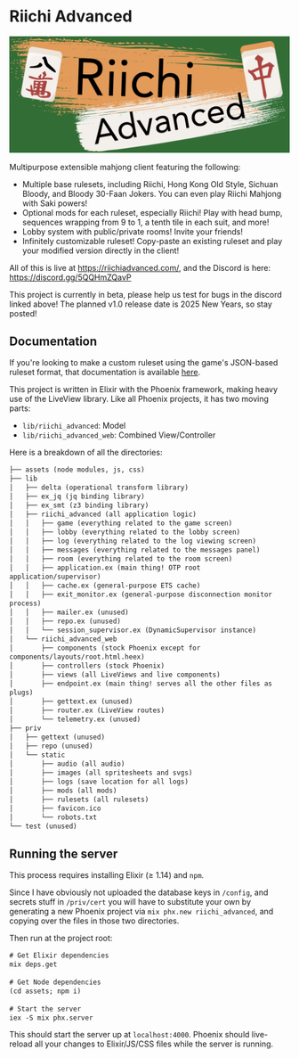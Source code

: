 # Riichi Advanced

![](title.png)

Multipurpose extensible mahjong client featuring the following:

- Multiple base rulesets, including Riichi, Hong Kong Old Style, Sichuan Bloody, and Bloody 30-Faan Jokers. You can even play Riichi Mahjong with Saki powers!
- Optional mods for each ruleset, especially Riichi! Play with head bump, sequences wrapping from 9 to 1, a tenth tile in each suit, and more!
- Lobby system with public/private rooms! Invite your friends!
- Infinitely customizable ruleset! Copy-paste an existing ruleset and play your modified version directly in the client!

All of this is live at <https://riichiadvanced.com/>, and the Discord is here: <https://discord.gg/5QQHmZQavP>

This project is currently in beta, please help us test for bugs in the discord linked above!
The planned v1.0 release date is 2025 New Years, so stay posted!

## Documentation

If you're looking to make a custom ruleset using the game's JSON-based ruleset format, that documentation is available [here](documentation/documentation.md).

This project is written in Elixir with the Phoenix framework, making heavy use of the LiveView library. Like all Phoenix projects, it has two moving parts:

- `lib/riichi_advanced`: Model
- `lib/riichi_advanced_web`: Combined View/Controller

Here is a breakdown of all the directories:

    ├── assets (node modules, js, css)
    ├── lib
    │   ├── delta (operational transform library)
    │   ├── ex_jq (jq binding library)
    │   ├── ex_smt (z3 binding library)
    │   ├── riichi_advanced (all application logic)
    │   │   ├── game (everything related to the game screen)
    │   │   ├── lobby (everything related to the lobby screen)
    │   │   ├── log (everything related to the log viewing screen)
    │   │   ├── messages (everything related to the messages panel)
    │   │   ├── room (everything related to the room screen)
    │   │   ├── application.ex (main thing! OTP root application/supervisor)
    │   │   ├── cache.ex (general-purpose ETS cache)
    │   │   ├── exit_monitor.ex (general-purpose disconnection monitor process)
    │   │   ├── mailer.ex (unused)
    │   │   ├── repo.ex (unused)
    │   │   └── session_supervisor.ex (DynamicSupervisor instance)
    │   └── riichi_advanced_web
    │       ├── components (stock Phoenix except for components/layouts/root.html.heex)
    │       ├── controllers (stock Phoenix)
    │       ├── views (all LiveViews and live components)
    │       ├── endpoint.ex (main thing! serves all the other files as plugs)
    │       ├── gettext.ex (unused)
    │       ├── router.ex (LiveView routes)
    │       └── telemetry.ex (unused)
    ├── priv
    │   ├── gettext (unused)
    │   ├── repo (unused)
    │   └── static
    │       ├── audio (all audio)
    │       ├── images (all spritesheets and svgs)
    │       ├── logs (save location for all logs)
    │       ├── mods (all mods)
    │       ├── rulesets (all rulesets)
    │       ├── favicon.ico
    │       └── robots.txt
    └── test (unused)

## Running the server

This process requires installing Elixir (≥ 1.14) and `npm`.

Since I have obviously not uploaded the database keys in `/config`, and secrets stuff in `/priv/cert` you will have to substitute your own by generating a new Phoenix project via `mix phx.new riichi_advanced`, and copying over the files in those two directories.

Then run at the project root:

    # Get Elixir dependencies
    mix deps.get
    
    # Get Node dependencies
    (cd assets; npm i)
    
    # Start the server
    iex -S mix phx.server

This should start the server up at `localhost:4000`. Phoenix should live-reload all your changes to Elixir/JS/CSS files while the server is running.
